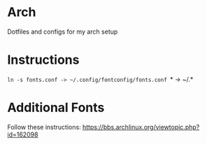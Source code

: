 Arch
====

Dotfiles and configs for my arch setup

Instructions
============
`ln -s
fonts.conf -> ~/.config/fontconfig/fonts.conf
`* -> ~/.*

Additional Fonts
================
Follow these instructions: https://bbs.archlinux.org/viewtopic.php?id=162098

